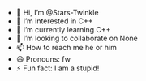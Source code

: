 - 👋 Hi, I’m @Stars-Twinkle
- 👀 I’m interested in C++
- 🌱 I’m currently learning C++
- 💞️ I’m looking to collaborate on None
- 📫 How to reach me he or him
- 😄 Pronouns: fw
- ⚡ Fun fact: I am a stupid!

<!---
Stars-Twinkle/Stars-Twinkle is a ✨ special ✨ repository because its `README.md` (this file) appears on your GitHub profile.
You can click the Preview link to take a look at your changes.
--->
